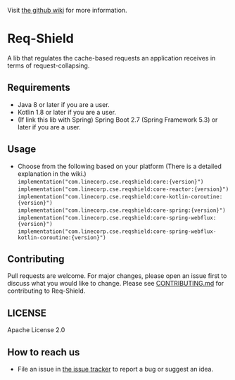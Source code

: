 Visit [the github wiki](https://github.com/line/req-shield/wiki/What-is-Req-Shield) for more information.

# Req-Shield

A lib that regulates the cache-based requests an application receives in terms of request-collapsing.

## Requirements

- Java 8 or later if you are a user.
- Kotlin 1.8 or later if you are a user.
- (If link this lib with Spring) Spring Boot 2.7 (Spring Framework 5.3) or later if you are a user.

## Usage
- Choose from the following based on your platform (There is a detailed explanation in the wiki.)
`implementation("com.linecorp.cse.reqshield:core:{version}")`<br>
`implementation("com.linecorp.cse.reqshield:core-reactor:{version}")`<br>
`implementation("com.linecorp.cse.reqshield:core-kotlin-coroutine:{version}")`<br>
`implementation("com.linecorp.cse.reqshield:core-spring:{version}")`<br>
`implementation("com.linecorp.cse.reqshield:core-spring-webflux:{version}")`<br>
`implementation("com.linecorp.cse.reqshield:core-spring-webflux-kotlin-coroutine:{version}")`<br>

## Contributing

Pull requests are welcome. For major changes, please open an issue first to discuss what you would like to
change.
Please see [CONTRIBUTING.md](CONTRIBUTING.md) for contributing to Req-Shield.

## LICENSE

Apache License 2.0

## How to reach us

- File an issue in [the issue tracker](https://github.com/line/req-shield/issues) to report a bug or suggest an
  idea.

